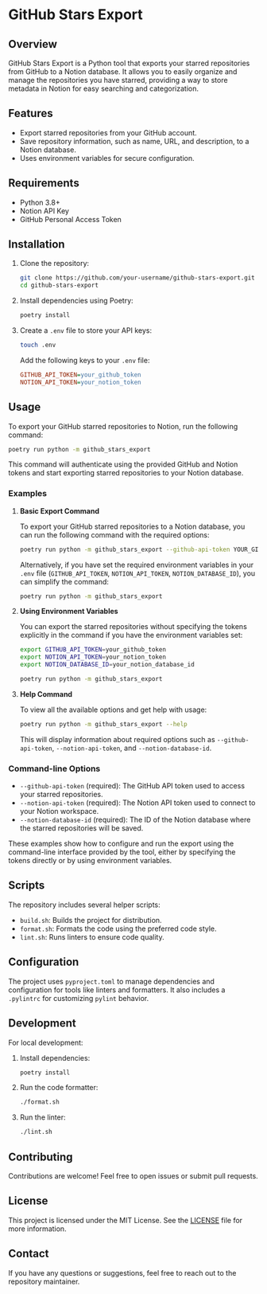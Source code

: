 # GitHub Stars Export

## Overview

GitHub Stars Export is a Python tool that exports your starred repositories from GitHub to a Notion database. It allows you to easily organize and manage the repositories you have starred, providing a way to store metadata in Notion for easy searching and categorization.

## Features

- Export starred repositories from your GitHub account.
- Save repository information, such as name, URL, and description, to a Notion database.
- Uses environment variables for secure configuration.

## Requirements

- Python 3.8+
- Notion API Key
- GitHub Personal Access Token

## Installation

1. Clone the repository:

   ```sh
   git clone https://github.com/your-username/github-stars-export.git
   cd github-stars-export
   ```

2. Install dependencies using Poetry:

   ```sh
   poetry install
   ```

3. Create a `.env` file to store your API keys:

   ```sh
   touch .env
   ```

   Add the following keys to your `.env` file:

   ```ini
   GITHUB_API_TOKEN=your_github_token
   NOTION_API_TOKEN=your_notion_token
   ```

## Usage

To export your GitHub starred repositories to Notion, run the following command:

```sh
poetry run python -m github_stars_export
```

This command will authenticate using the provided GitHub and Notion tokens and start exporting starred repositories to your Notion database.

### Examples

1. **Basic Export Command**

   To export your GitHub starred repositories to a Notion database, you can run the following command with the required options:

   ```sh
   poetry run python -m github_stars_export --github-api-token YOUR_GITHUB_API_TOKEN --notion-api-token YOUR_NOTION_API_TOKEN --notion-database-id YOUR_NOTION_DATABASE_ID
   ```

   Alternatively, if you have set the required environment variables in your `.env` file (`GITHUB_API_TOKEN`, `NOTION_API_TOKEN`, `NOTION_DATABASE_ID`), you can simplify the command:

   ```sh
   poetry run python -m github_stars_export
   ```

2. **Using Environment Variables**

   You can export the starred repositories without specifying the tokens explicitly in the command if you have the environment variables set:

   ```sh
   export GITHUB_API_TOKEN=your_github_token
   export NOTION_API_TOKEN=your_notion_token
   export NOTION_DATABASE_ID=your_notion_database_id

   poetry run python -m github_stars_export
   ```

3. **Help Command**

   To view all the available options and get help with usage:

   ```sh
   poetry run python -m github_stars_export --help
   ```

   This will display information about required options such as `--github-api-token`, `--notion-api-token`, and `--notion-database-id`.

### Command-line Options

- `--github-api-token` (required): The GitHub API token used to access your starred repositories.
- `--notion-api-token` (required): The Notion API token used to connect to your Notion workspace.
- `--notion-database-id` (required): The ID of the Notion database where the starred repositories will be saved.

These examples show how to configure and run the export using the command-line interface provided by the tool, either by specifying the tokens directly or by using environment variables.


## Scripts

The repository includes several helper scripts:

- `build.sh`: Builds the project for distribution.
- `format.sh`: Formats the code using the preferred code style.
- `lint.sh`: Runs linters to ensure code quality.

## Configuration

The project uses `pyproject.toml` to manage dependencies and configuration for tools like linters and formatters. It also includes a `.pylintrc` for customizing `pylint` behavior.

## Development

For local development:

1. Install dependencies:

   ```sh
   poetry install
   ```

2. Run the code formatter:

   ```sh
   ./format.sh
   ```

3. Run the linter:

   ```sh
   ./lint.sh
   ```

## Contributing

Contributions are welcome! Feel free to open issues or submit pull requests.

## License

This project is licensed under the MIT License. See the [LICENSE](LICENSE) file for more information.

## Contact

If you have any questions or suggestions, feel free to reach out to the repository maintainer.
